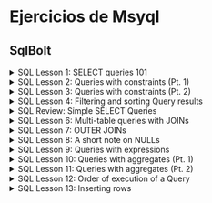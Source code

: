 # Ejercicios de Msyql 

## SqlBolt
<details>

<summary>SQL Lesson 1: SELECT queries 101</summary>

Find the title of each film 
```

SELECT Title FROM movies
```

Find the director of each film 
```

SELECT Director FROM movies
```

Find the title and director of each film 
```

SELECT Title, Director FROM movies
```

Find the title and year of each film 
```

SELECT Title, year FROM movies
```

Find all the information about each film
```

SELECT * FROM movies
```
</details>
<details>

<summary>SQL Lesson 2: Queries with constraints (Pt. 1)</summary>

Find the movie with a row id of 6 
```

SELECT * FROM movies WHERE id = 6;
```
Find the movies released in the years between 2000 and 2010
```

SELECT * FROM movies WHERE year >= 2000 AND year<=2010;
```
Find the movies not released in the years between 2000 and 2010
```

SELECT * FROM movies WHERE NOT( year >= 2000 AND year<=2010);
```
Find the first 5 Pixar movies and their release year
```

SELECT * FROM Movies ORDER BY YEAR ASC LIMIT 0, 6;
```
</details>
<details>

<summary>SQL Lesson 3: Queries with constraints (Pt. 2)</summary>
Find all the Toy Story movies 

```
SELECT Title FROM movies WHERE Title like "Toy Story%"
```
Find all the movies directed by John Lasseter
```
SELECT title, director FROM movies 
WHERE director = "John Lasseter";
```
Find all the movies (and director) not directed by John Lasseter
```
SELECT title, director FROM movies 
WHERE NOT director = "John Lasseter";
```
Find all the WALL-* movies
```
SELECT * FROM movies 
WHERE title  LIKE "WALL%";
```

</details>


<details>

<summary>SQL Lesson 4: Filtering and sorting Query results</summary>

List all directors of Pixar movies (alphabetically), without duplicates

```
SELECT DISTINCT Director FROM movies ORDER BY Director ASC ;
```
List the last four Pixar movies released (ordered from most recent to least)
```
SELECT * FROM movies WHERE year ORDER BY year DESC LIMIT 4;
```
List the first five Pixar movies sorted alphabetically
```
SELECT * FROM movies  ORDER BY Title asc LIMIT 5
```

List the next five Pixar movies sorted alphabetically
```
SELECT * FROM movies  ORDER BY Title asc LIMIT 5 OFFSET 5
```
</details>

<details>

<summary>SQL Review: Simple SELECT Queries</summary>
List all the Canadian cities and their populations

```
SELECT city, country,population FROM north_american_cities WHERE Country="Canada";
```
Order all the cities in the United States by their latitude from north to south

```
SELECT * FROM north_american_cities WHERE Country="United States" ORDER BY Latitude DESC;
```
List all the cities west of Chicago, ordered from west to east

```
SELECT * FROM north_american_cities WHERE Longitude<-87.629798 ORDER BY Longitude ASC;
```
List the two largest cities in Mexico (by population)

```
SELECT * FROM north_american_cities WHERE COUNTRY="Mexico" ORDER BY Population DESC  LIMIT 2 ;
```
List the third and fourth largest cities (by population) in the United States and their population

```
SELECT * FROM north_american_cities WHERE Country ="United States" ORDER BY population DESC LIMIT 2 OFFSET 2 ;
```
</details>


<details>

<summary>SQL Lesson 6: Multi-table queries with JOINs</summary>

Find the domestic and international sales for each movie
```
SELECT Domestic_sales, International_sales,Title
FROM  Boxoffice
JOIN Movies 
    ON id = Movie_id
```
Show the sales numbers for each movie that did better internationally rather than domestically
```
SELECT Domestic_sales, International_sales,Title
FROM  Boxoffice
JOIN Movies 
    ON id = Movie_id
WHERE International_sales>Domestic_sales
```
List all the movies by their ratings in descending order
```
SELECT Domestic_sales, International_sales,Title
FROM  Boxoffice
JOIN Movies 
    ON id = Movie_id
ORDER BY Rating DESC
```
</details>

<details>

<summary>SQL Lesson 7: OUTER JOINs</summary>

Find the list of all buildings that have employees
```
SELECT DISTINCT Building FROM Employees;
```
Find the list of all buildings and their capacity
```
SELECT * FROM Buildings;
```
List all buildings and the distinct employee roles in each building (including empty buildings)
```
SELECT DISTINCT building_name, role 
FROM Buildings 
  LEFT JOIN Employees
    ON Building_name = Building;
```
</details>

<details>

<summary>SQL Lesson 8: A short note on NULLs</summary>

Find the name and role of all employees who have not been assigned to a building
```

SELECT *
FROM Employees
WHERE Building IS NULL
```
Find the names of the buildings that hold no employees
```
SELECT DISTINCT Building_name
FROM Buildings 
  LEFT JOIN Employees
    ON Building_name = Building
WHERE Role IS NULL;
```
</details>

<details>

<summary>SQL Lesson 9: Queries with expressions</summary>

List all movies and their combined sales in millions of dollars

List all movies and their ratings in percent

List all movies that were released on even number years

</details>

<details>
<summary>SQL Lesson 10: Queries with aggregates (Pt. 1)</summary>

Find the longest time that an employee has been at the studio
```
SELECT MAX(Years_employed) as Longest_Time FROM employees;
```
For each role, find the average number of years employed by employees in that role
```
SELECT AVG(Years_employed) as Average_years_employed,Role FROM employees
GROUP BY Role;
```
Find the total number of employee years worked in each building
```
SELECT Building, SUM(Years_employed) as Total_years_employed
FROM employees
GROUP BY Building;
```
</details>

<details>
<summary>SQL Lesson 11: Queries with aggregates (Pt. 2)</summary>
Find the number of Artists in the studio (without a HAVING clause)

```
SELECT Role, COUNT(*) as Artists
FROM Employees
WHERE role = "Artist";
```
Find the number of Employees of each role in the studio
```
SELECT Role, COUNT(*)
FROM Employees
GROUP BY Role;
```
Find the total number of years employed by all Engineers

```
SELECT Role, SUM(years_employed)
FROM Employees
GROUP BY Role
HAVING Role = "Engineer";
```

</details>

<details>
<summary>SQL Lesson 12: Order of execution of a Query</summary>

Find the number of movies each director has directed

```
SELECT Director, COUNT(id) as Quantity_directed_movies
FROM Movies
GROUP BY Director;
```

Find the total domestic and international sales that can be attributed to each director

```
SELECT Director, SUM(Domestic_sales + International_sales) as Domestic_and_International_Sales
FROM Movies
    INNER JOIN boxoffice
        ON Movies.id = Boxoffice.movie_id
GROUP BY director;
```
</details>

<details>
<summary>SQL Lesson 13: Inserting rows</summary>

Add the studio's new production, Toy Story 4 to the list of movies (you can use any director)

```
INSERT INTO movies VALUES (15, "Toy Story 4", "John Lasseter", 2015, 90);
```
Toy Story 4 has been released to critical acclaim! It had a rating of 8.7, and made 340 million domestically and 270 million internationally. Add the record to the BoxOffice table.

```
INSERT INTO BoxOffice
(movie_id, rating, Domestic_sales, International_sales)
VALUES (15, 8.7, 340 000000,270 000000);
```
</details>